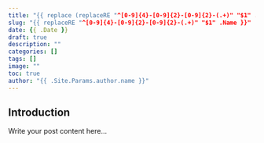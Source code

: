 ```yaml
---
title: "{{ replace (replaceRE "^[0-9]{4}-[0-9]{2}-[0-9]{2}-(.+)" "$1" .Name) "-" " " | title }}"
slug: "{{ replaceRE "^[0-9]{4}-[0-9]{2}-[0-9]{2}-(.+)" "$1" .Name }}"
date: {{ .Date }}
draft: true
description: ""
categories: []
tags: []
image: ""
toc: true
author: "{{ .Site.Params.author.name }}"
---
```


## Introduction

Write your post content here...